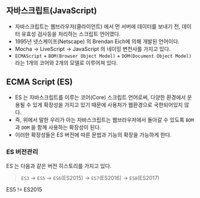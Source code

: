 ## 자바스크립트(JavaScript)
* 자바스크립트는 웹브라우저(클라이언트) 에서 먼 서버에 데이터를 보내기 전, 데이터 유효성 검사등을 처리하는 스크립트 언어였다.
* 1995년 넷스케이프(Netscape) 의 Brendan Eich에 의해 개발된 언어이다.
* Mocha -> LiveScript -> JavaScript 의 네이밍 변천사를 가지고 있다.
* `ECMAScript` + `BOM(Browser Object Model)` + `DOM(Document Object Model)` 라는 1개의 코어와 2개의 모델로 이루어져 있다.



## ECMA Script (ES)
* ES 는 자바스크립트를 이루는 코어(Core) 스크립트 언어로써, 다양한 환경에서 운용될 수 있게 확장성을 가지고 있기 때문에 사용처가 웹환경으로 국한되어있지 않다. 
* 즉, 위에서 말한 우리가 아는 자바스크립트는 웹브라우저에서 돌아갈 수 있도록 	`BOM` 과 `DOM`  을 함께 사용하는 확장성이 된다.
* 이러한 확장성들은 ES 버전에 따른 문법과 기능의 확장을 가능하게 한다.

### ES 버전관리
ES 는 다음과 같은 버전 히스토리를 가지고 있다.
> `ES3` -> `ES5` -> `ES6`(ES2015) -> `ES7`(ES2016) -> `ES8`(ES2017)

ES5 != ES2015






